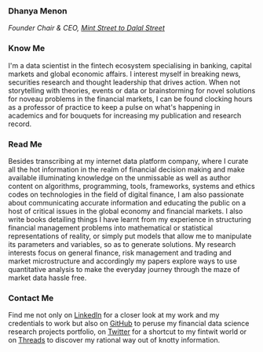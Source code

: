 ### Dhanya Menon
*Founder Chair & CEO, [Mint Street to Dalal Street](https://sites.google.com/view/mint-street-to-dalal-street)*
### Know Me
I'm a data scientist in the fintech ecosystem specialising in banking, capital markets and global economic affairs. I interest myself in breaking news, securities research and thought leadership that drives action. When not storytelling with theories, events or data or brainstorming for novel solutions for noveau problems in the financial markets, I can be found clocking hours as a professor of practice to keep a pulse on what's happening in academics and for bouquets for increasing my publication and research record.
### Read Me
Besides transcribing at my internet data platform company, where I curate all the hot information in the realm of financial decision making and make available illuminating knowledge on the unmissable as well as author content on algorithms, programming, tools, frameworks, systems and ethics codes on technologies in the field of digital finance, I am also passionate about communicating accurate information and educating the public on a host of critical issues in the global economy and financial markets. I also write books detailing things I have learnt from my experience in structuring financial management problems into mathematical or statistical representations of reality, or simply put models that allow me to manipulate its parameters and variables, so as to generate solutions. My research interests focus on general finance, risk management and trading and market microstructure and accordingly my papers explore ways to use quantitative analysis to make the everyday journey through the maze of market data hassle free.
### Contact Me 
Find me not only on [LinkedIn](https://www.linkedin.com/in/madamdhanyamenon) for a closer look at my work and my credentials to work but also on [GitHub](https://www.github.com/susridhanyamenon) to peruse my financial data science research projects portfolio, on [Twitter](https://www.twitter.com/mizdhanyamenon) for a shortcut to my fintwit world or on [Threads](https://www.threads.net/@srtadhanyamenon) to discover my rational way out of knotty information.
